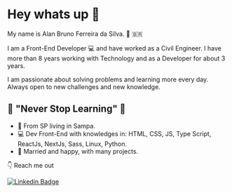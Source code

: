 # Hey whats up 👋

My name is Alan Bruno Ferreira da Silva. :man: :brazil:

I am a Front-End Developer :computer: and have worked as a Civil Engineer. I have more than 8 years working with Technology and as a Developer for about 3 years.

I am passionate about solving problems and learning more every day. Always open to new challenges and new knowledge.

## :rocket: **"Never Stop Learning"** :rocket:

 - 🏴󠁢󠁲󠁳󠁰󠁿 From SP living in Sampa.
 - :computer: Dev Front-End with knowledges in: HTML, CSS, JS, Type Script, ReactJs, NextJs, Sass, Linux, Python.
 - 💑 Married and happy, with many projects.

👇 Reach me out 

[![Linkedin Badge](https://img.shields.io/badge/-LinkedIn-blue?style=flat-square&logo=Linkedin&logoColor=white&link=https://www.linkedin.com/in/alan-bruno-ferreira-53924553/)](https://www.linkedin.com/in/alan-bruno-ferreira-53924553/)




<!--
**AlanFerreiraDev/AlanFerreiraDev** is a ✨ _special_ ✨ repository because its `README.md` (this file) appears on your GitHub profile.

Here are some ideas to get you started:

- 🔭 I’m currently working on ...
- 🌱 I’m currently learning ...
- 👯 I’m looking to collaborate on ...
- 🤔 I’m looking for help with ...
- 💬 Ask me about ...
- 📫 How to reach me: ...
- 😄 Pronouns: ...
- ⚡ Fun fact: ...
-->
